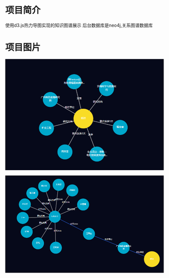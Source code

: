 # 项目简介
  使用d3.js热力导图实现的知识图谱展示
  后台数据库是neo4j,关系图谱数据库

# 项目图片

![描述](https://github.com/czklove/d3.Test/blob/dev/src/assets/%E5%9B%BE%E6%99%AE%E6%88%AA%E5%9B%BE.png)

![描述](https://github.com/czklove/d3.Test/blob/dev/src/assets/%E5%9B%BE%E8%B0%B1%E6%88%AA%E5%9B%BE2.png)
